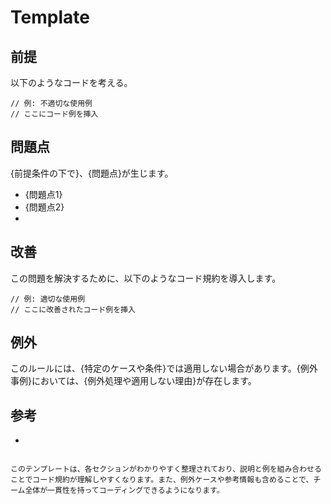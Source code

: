 # Template

## 前提
<!-- このルールを導入する説明に必要な前提条件やコード例をここに書く -->
以下のようなコードを考える。
```tsx
// 例: 不適切な使用例
// ここにコード例を挿入
```

## 問題点
<!-- 前提で書いた状態で起こる問題についてここに書く -->
{前提条件の下で}、{問題点}が生じます。
- {問題点1}
- {問題点2}
- 

## 改善
<!-- 問題点を改善するため、このルールを適用したコードをここに書く -->
この問題を解決するために、以下のようなコード規約を導入します。

```tsx
// 例: 適切な使用例
// ここに改善されたコード例を挿入
```

## 例外
<!-- このルールに例外がある場合はここに書く -->
このルールには、{特定のケースや条件}では適用しない場合があります。{例外事例}においては、{例外処理や適用しない理由}が存在します。

## 参考
<!-- 参考情報などがあればここに書く -->
- 
```

このテンプレートは、各セクションがわかりやすく整理されており、説明と例を組み合わせることでコード規約が理解しやすくなります。また、例外ケースや参考情報も含めることで、チーム全体が一貫性を持ってコーディングできるようになります。
